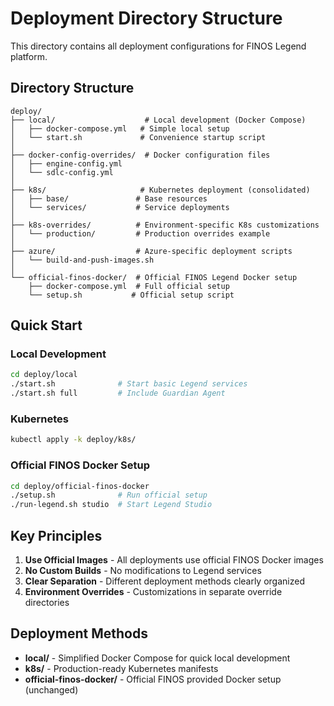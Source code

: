 # Deployment Directory Structure

This directory contains all deployment configurations for FINOS Legend platform.

## Directory Structure

```
deploy/
├── local/                    # Local development (Docker Compose)
│   ├── docker-compose.yml   # Simple local setup
│   └── start.sh             # Convenience startup script
│
├── docker-config-overrides/  # Docker configuration files
│   ├── engine-config.yml
│   └── sdlc-config.yml
│
├── k8s/                     # Kubernetes deployment (consolidated)
│   ├── base/               # Base resources
│   └── services/           # Service deployments
│
├── k8s-overrides/          # Environment-specific K8s customizations
│   └── production/         # Production overrides example
│
├── azure/                  # Azure-specific deployment scripts
│   └── build-and-push-images.sh
│
└── official-finos-docker/  # Official FINOS Legend Docker setup
    ├── docker-compose.yml  # Full official setup
    └── setup.sh           # Official setup script
```

## Quick Start

### Local Development
```bash
cd deploy/local
./start.sh              # Start basic Legend services
./start.sh full         # Include Guardian Agent
```

### Kubernetes
```bash
kubectl apply -k deploy/k8s/
```

### Official FINOS Docker Setup
```bash
cd deploy/official-finos-docker
./setup.sh              # Run official setup
./run-legend.sh studio  # Start Legend Studio
```

## Key Principles

1. **Use Official Images** - All deployments use official FINOS Docker images
2. **No Custom Builds** - No modifications to Legend services
3. **Clear Separation** - Different deployment methods clearly organized
4. **Environment Overrides** - Customizations in separate override directories

## Deployment Methods

- **local/** - Simplified Docker Compose for quick local development
- **k8s/** - Production-ready Kubernetes manifests
- **official-finos-docker/** - Official FINOS provided Docker setup (unchanged)